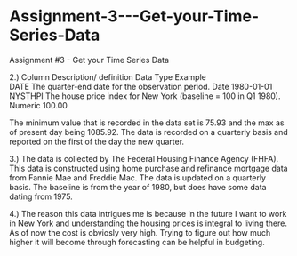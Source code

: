 # Assignment-3---Get-your-Time-Series-Data
Assignment #3 - Get your Time Series Data



2.) Column    	    Description/ definition	                                        Data Type	    Example    
    DATE	          The quarter-end date for the observation period.	              Date	        1980-01-01
    NYSTHPI	        The house price index for New York (baseline = 100 in Q1 1980).	Numeric	      100.00

The minimum value that is recorded in the data set is 75.93 and the max as of present day being 1085.92. The data is recorded on a quarterly basis and reported on the first of the day the
new quarter. 

3.) The data is collected by The Federal Housing Finance Agency (FHFA). This data is constructed using home purchase and refinance mortgage data from Fannie Mae and Freddie Mac.
    The data is updated on a quarterly basis. The baseline is from the year of 1980, but does have some data dating from 1975.

4.) The reason this data intrigues me is because in the future I want to work in New York and understanding the housing prices is integral to living there. As of now the cost is obviosly
    very high. Trying to figure out how much higher it will become through forecasting can be helpful in budgeting. 



